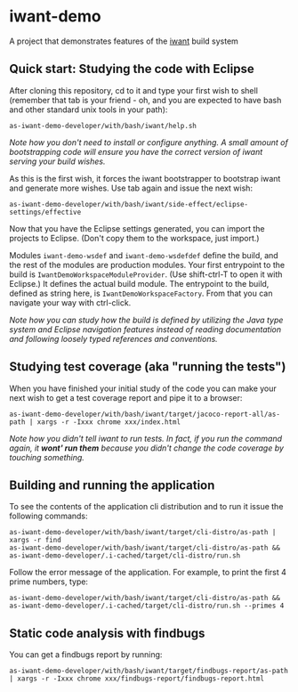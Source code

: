 # iwant-demo
A project that demonstrates features of the [iwant](http://iwant.sourceforge.net) build system

## Quick start: Studying the code with Eclipse

After cloning this repository, cd to it and type your first wish to shell (remember that tab is your friend - oh, and you are expected to have bash and other standard unix tools in your path):

    as-iwant-demo-developer/with/bash/iwant/help.sh

_Note how you don't need to install or configure anything. A small amount of bootstrapping code will ensure you have the correct version of iwant serving your build wishes._

As this is the first wish, it forces the iwant bootstrapper to bootstrap iwant and generate more wishes. Use tab again and issue the next wish:

    as-iwant-demo-developer/with/bash/iwant/side-effect/eclipse-settings/effective

Now that you have the Eclipse settings generated, you can import the projects to Eclipse. (Don't copy them to the workspace, just import.)

Modules `iwant-demo-wsdef` and `iwant-demo-wsdefdef` define the build, and the rest of the modules are production modules. Your first entrypoint to the build is `IwantDemoWorkspaceModuleProvider`. (Use shift-ctrl-T to open it with Eclipse.) It defines the actual build module. The entrypoint to the build, defined as string here, is `IwantDemoWorkspaceFactory`. From that you can navigate your way with ctrl-click.

_Note how you can study how the build is defined by utilizing the Java type system and Eclipse navigation features instead of reading documentation and following loosely typed references and conventions._

## Studying test coverage (aka "running the tests")

When you have finished your initial study of the code you can make your next wish to get a test coverage report and pipe it to a browser:

    as-iwant-demo-developer/with/bash/iwant/target/jacoco-report-all/as-path | xargs -r -Ixxx chrome xxx/index.html

_Note how you didn't tell iwant to run tests. In fact, if you run the command again, it __wont' run them__ because you didn't change the code coverage by touching something._

## Building and running the application

To see the contents of the application cli distribution and to run it issue the following commands:

    as-iwant-demo-developer/with/bash/iwant/target/cli-distro/as-path | xargs -r find
    as-iwant-demo-developer/with/bash/iwant/target/cli-distro/as-path && as-iwant-demo-developer/.i-cached/target/cli-distro/run.sh

Follow the error message of the application. For example, to print the first 4 prime numbers, type:

    as-iwant-demo-developer/with/bash/iwant/target/cli-distro/as-path && as-iwant-demo-developer/.i-cached/target/cli-distro/run.sh --primes 4

## Static code analysis with findbugs

You can get a findbugs report by running:

    as-iwant-demo-developer/with/bash/iwant/target/findbugs-report/as-path | xargs -r -Ixxx chrome xxx/findbugs-report/findbugs-report.html

